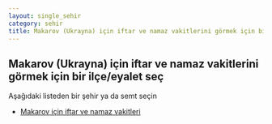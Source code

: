 ```yaml
---
layout: single_sehir
category: sehir
title: Makarov (Ukrayna) için iftar ve namaz vakitlerini görmek için bir ilçe/eyalet seç
---
```



## Makarov (Ukrayna) için iftar ve namaz vakitlerini görmek için bir ilçe/eyalet seç

Aşağıdaki listeden bir şehir ya da semt seçin


* [Makarov için iftar ve namaz vakitleri](/iftar.html?sehir=Makarov&ulke=Ukrayna&state=Makarov)
